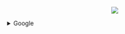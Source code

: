 <p align="center"><a href="https://www.dailycodingproblem.com/"><img src="https://github.com/oleg-cherednik/DailyCodingProblem/blob/master/dcp.jpg"></a></p>

<details>
  <summary>Google</summary>

  * [#1](https://github.com/oleg-cherednik/DailyCodingProblem/tree/master/%23000%20-%20%24099/%23001)
  * [#3](https://github.com/oleg-cherednik/DailyCodingProblem/tree/master/%23000%20-%20%24099/%23003)
  * [#6](https://github.com/oleg-cherednik/DailyCodingProblem/tree/master/%23000%20-%20%24099/%23006)
  * [#8](https://github.com/oleg-cherednik/DailyCodingProblem/tree/master/%23000%20-%20%24099/%23008)
  * [#14](https://github.com/oleg-cherednik/DailyCodingProblem/tree/master/%23000%20-%20%24099/%23014)
  * [#17](https://github.com/oleg-cherednik/DailyCodingProblem/tree/master/%23000%20-%20%24099/%23017)
  * [#18](https://github.com/oleg-cherednik/DailyCodingProblem/tree/master/%23000%20-%20%24099/%23018)
  * [#20](https://github.com/oleg-cherednik/DailyCodingProblem/tree/master/%23000%20-%20%24099/%23020)
  * [#23](https://github.com/oleg-cherednik/DailyCodingProblem/tree/master/%23000%20-%20%24099/%23023)
  * [#24](https://github.com/oleg-cherednik/DailyCodingProblem/tree/master/%23000%20-%20%24099/%23024)
  * [#26](https://github.com/oleg-cherednik/DailyCodingProblem/tree/master/%23000%20-%20%24099/%23026)
  * [#31](https://github.com/oleg-cherednik/DailyCodingProblem/tree/master/%23000%20-%20%24099/%23031)
  * [#35](https://github.com/oleg-cherednik/DailyCodingProblem/tree/master/%23000%20-%20%24099/%23035)
  * [#37](https://github.com/oleg-cherednik/DailyCodingProblem/tree/master/%23000%20-%20%24099/%23037)
  * [#42](https://github.com/oleg-cherednik/DailyCodingProblem/tree/master/%23000%20-%20%24099/%23042)
  * [#52](https://github.com/oleg-cherednik/DailyCodingProblem/tree/master/%23000%20-%20%24099/%23052)
  * [#67](https://github.com/oleg-cherednik/DailyCodingProblem/tree/master/%23000%20-%20%24099/%23067)
  * [#73](https://github.com/oleg-cherednik/DailyCodingProblem/tree/master/%23000%20-%20%24099/%23073)
  * [#78](https://github.com/oleg-cherednik/DailyCodingProblem/tree/master/%23000%20-%20%24099/%23078)
  * [#80](https://github.com/oleg-cherednik/DailyCodingProblem/tree/master/%23000%20-%20%24099/%23080)
  * [#83](https://github.com/oleg-cherednik/DailyCodingProblem/tree/master/%23000%20-%20%24099/%23083)
  * [#86](https://github.com/oleg-cherednik/DailyCodingProblem/tree/master/%23000%20-%20%24099/%23086)
  * [#100](https://github.com/oleg-cherednik/DailyCodingProblem/tree/master/%23100%20-%20%24199/%23100)
  * [#104](https://github.com/oleg-cherednik/DailyCodingProblem/tree/master/%23100%20-%20%24199/%23104)
  * [#108](https://github.com/oleg-cherednik/DailyCodingProblem/tree/master/%23100%20-%20%24199/%23108)
  * [#111](https://github.com/oleg-cherednik/DailyCodingProblem/tree/master/%23100%20-%20%24199/%23111)
  * [#113](https://github.com/oleg-cherednik/DailyCodingProblem/tree/master/%23100%20-%20%24199/%23113)
  * [#115](https://github.com/oleg-cherednik/DailyCodingProblem/tree/master/%23100%20-%20%24199/%23115)
  * [#118](https://github.com/oleg-cherednik/DailyCodingProblem/tree/master/%23100%20-%20%24199/%23118)
  * [#119](https://github.com/oleg-cherednik/DailyCodingProblem/tree/master/%23100%20-%20%24199/%23119)
  * [#125](https://github.com/oleg-cherednik/DailyCodingProblem/tree/master/%23100%20-%20%24199/%23125)
  * [#136](https://github.com/oleg-cherednik/DailyCodingProblem/tree/master/%23100%20-%20%24199/%23136)
  * [#138](https://github.com/oleg-cherednik/DailyCodingProblem/tree/master/%23100%20-%20%24199/%23138)
  * [#139](https://github.com/oleg-cherednik/DailyCodingProblem/tree/master/%23100%20-%20%24199/%23139)
  * [#142](https://github.com/oleg-cherednik/DailyCodingProblem/tree/master/%23100%20-%20%24199/%23142)
  * [#144](https://github.com/oleg-cherednik/DailyCodingProblem/tree/master/%23100%20-%20%24199/%23144)
  * [#145](https://github.com/oleg-cherednik/DailyCodingProblem/tree/master/%23100%20-%20%24199/%23145)
  * [#159](https://github.com/oleg-cherednik/DailyCodingProblem/tree/master/%23100%20-%20%24199/%23159)
  * [#164](https://github.com/oleg-cherednik/DailyCodingProblem/tree/master/%23100%20-%20%24199/%23164)
  * [#165](https://github.com/oleg-cherednik/DailyCodingProblem/tree/master/%23100%20-%20%24199/%23165)
  * [#180](https://github.com/oleg-cherednik/DailyCodingProblem/tree/master/%23100%20-%20%24199/%23180)
  * [#181](https://github.com/oleg-cherednik/DailyCodingProblem/tree/master/%23100%20-%20%24199/%23181)
  * [#189](https://github.com/oleg-cherednik/DailyCodingProblem/tree/master/%23100%20-%20%24199/%23189)
  * [#192](https://github.com/oleg-cherednik/DailyCodingProblem/tree/master/%23100%20-%20%24199/%23192)
  * [#195](https://github.com/oleg-cherednik/DailyCodingProblem/tree/master/%23000%20-%20%24099/%23086)
  * [#198](https://github.com/oleg-cherednik/DailyCodingProblem/tree/master/%23100%20-%20%24199/%23198)
  * [#201](https://github.com/oleg-cherednik/DailyCodingProblem/tree/master/%23200%20-%20%24299/%23201)
  * [#232](https://github.com/oleg-cherednik/DailyCodingProblem/tree/master/%23200%20-%20%24299/%23232)
  
  </center>    
</details>
